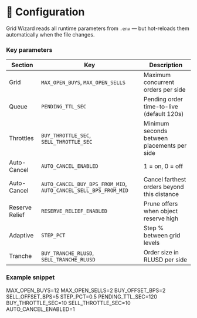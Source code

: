# 🔧 Configuration

Grid Wizard reads all runtime parameters from `.env` — but hot-reloads them automatically when the file changes.

### Key parameters

| Section | Key | Description |
|----------|-----|-------------|
| Grid | `MAX_OPEN_BUYS`, `MAX_OPEN_SELLS` | Maximum concurrent orders per side |
| Queue | `PENDING_TTL_SEC` | Pending order time-to-live (default 120s) |
| Throttles | `BUY_THROTTLE_SEC`, `SELL_THROTTLE_SEC` | Minimum seconds between placements per side |
| Auto-Cancel | `AUTO_CANCEL_ENABLED` | 1 = on, 0 = off |
| Auto-Cancel | `AUTO_CANCEL_BUY_BPS_FROM_MID`, `AUTO_CANCEL_SELL_BPS_FROM_MID` | Cancel farthest orders beyond this distance |
| Reserve Relief | `RESERVE_RELIEF_ENABLED` | Prune offers when object reserve high |
| Adaptive | `STEP_PCT` | Step % between grid levels |
| Tranche | `BUY_TRANCHE_RLUSD`, `SELL_TRANCHE_RLUSD` | Order size in RLUSD per side |

### Example snippet

MAX_OPEN_BUYS=12
MAX_OPEN_SELLS=2
BUY_OFFSET_BPS=2
SELL_OFFSET_BPS=5
STEP_PCT=0.5
PENDING_TTL_SEC=120
BUY_THROTTLE_SEC=10
SELL_THROTTLE_SEC=10
AUTO_CANCEL_ENABLED=1
